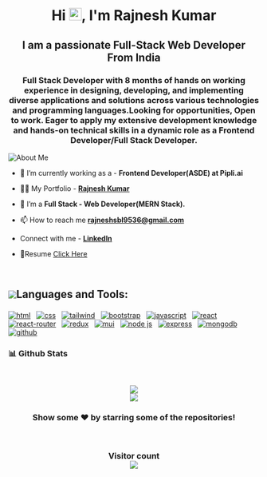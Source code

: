 <h1 align="center">Hi <img src="https://media.giphy.com/media/hvRJCLFzcasrR4ia7z/giphy.gif" width="25px">, I'm Rajnesh Kumar  </h1>
<h2 align="center">I am a passionate Full-Stack Web Developer From India</h3>
<h3 align="center">Full Stack Developer with 8 months of hands on working experience in designing, developing, and implementing diverse applications and solutions across various technologies and programming languages.Looking for opportunities, Open to work. Eager to apply my extensive development knowledge and hands-on technical skills in a dynamic role as a Frontend Developer/Full Stack Developer.</h2>
 <p style="display:flex; align-items: center"> <img src="https://img.icons8.com/color/48/000000/user-male-circle--v2.png"/> About Me </p> 

- 🔭 I’m currently working as a - **Frontend Developer(ASDE) at Pipli.ai**
- 👨‍💻 My Portfolio - **[Rajnesh Kumar](https://rajyadav0001.github.io/)**

- 🌱 I’m a **Full Stack - Web Developer(MERN Stack).**

- 📫 How to reach me **rajneshsbl9536@gmail.com**

- Connect with me - **[LinkedIn](https://www.linkedin.com/in/rajnesh-kumar-89ba18226/)**
- 📄Resume <a href="https://drive.google.com/file/d/12xuZSWR3C9fuMZZW87GwD8v0C5pmO3dj/view?usp=drive_link" target="_blank" onclick="window.open(this.href); return false;">Click Here</a>
 

<br/>

## <p style="display:flex; align-items: center"> <img src="https://img.icons8.com/color/48/000000/source-code.png"/> Languages and Tools:</p> 

<p>

   <a href="#"><img src="https://img.shields.io/badge/HTML5-E34F26.svg?style=for-the-badge&logo=HTML5&logoColor=white" alt="html"/></a> &nbsp;
   <a href="#"><img src="https://img.shields.io/badge/CSS3-1572B6.svg?style=for-the-badge&logo=CSS3&logoColor=white" alt="css"/></a> &nbsp;
   <a href="#"><img src="https://img.shields.io/badge/Tailwind%20CSS-06B6D4.svg?style=for-the-badge&logo=Tailwind-CSS&logoColor=white" alt="tailwind"/></a> &nbsp;
   <a href="#"><img src="https://img.shields.io/badge/Bootstrap-7952B3.svg?style=for-the-badge&logo=Bootstrap&logoColor=white" alt="bootstrap"/></a> &nbsp;
   <a href="#"><img src="https://img.shields.io/badge/JavaScript-F7DF1E.svg?style=for-the-badge&logo=JavaScript&logoColor=black" alt="javascript"/></a> &nbsp;
   <a href="#"><img src="https://img.shields.io/badge/React-61DAFB.svg?style=for-the-badge&logo=React&logoColor=black" alt="react"/></a> &nbsp;
   <a href="#"><img src="https://img.shields.io/badge/React%20Router-CA4245.svg?style=for-the-badge&logo=React-Router&logoColor=white" alt="react-router"/></a> &nbsp;
   <a href="#"><img src="https://img.shields.io/badge/Redux-764ABC.svg?style=for-the-badge&logo=Redux&logoColor=white" alt="redux"/></a> &nbsp;
   <a href="#"><img src="https://img.shields.io/badge/MUI-007FFF.svg?style=for-the-badge&logo=MUI&logoColor=white" alt="mui"/></a> &nbsp;
   <a href="#"><img src="https://img.shields.io/badge/Node.js-339933.svg?style=for-the-badge&logo=nodedotjs&logoColor=white" alt="node js"/></a> &nbsp;
   <a href="#"><img src="https://img.shields.io/badge/Express-000000.svg?style=for-the-badge&logo=Express&logoColor=white" alt="express"/></a> &nbsp;
   <a href="#"><img src="https://img.shields.io/badge/MongoDB-47A248.svg?style=for-the-badge&logo=MongoDB&logoColor=white" alt="mongodb"/></a> &nbsp;
   <a href="#"><img src="https://img.shields.io/badge/GitHub-181717.svg?style=for-the-badge&logo=GitHub&logoColor=white" alt="github"/></a> &nbsp;
    
</p>

<h3>📊 Github Stats</h3>
<br/>
<p align="center">
   <img align="center"  src="https://github-readme-streak-stats.herokuapp.com/?user=rajyadav0001&theme=dark" /> <br \>
   <img align="center" src="https://github-readme-stats.vercel.app/api?username=rajyadav0001&show_icons=true&locale=en&theme=dark"/>
</p>

<h3 align="center">
 Show some ❤️ by starring some of the repositories!
</h3>
<br>

<h3 align="center"> 
  Visitor count <br>
  <img src="https://profile-counter.glitch.me/rajyadav0001/count.svg" />
</h3>
